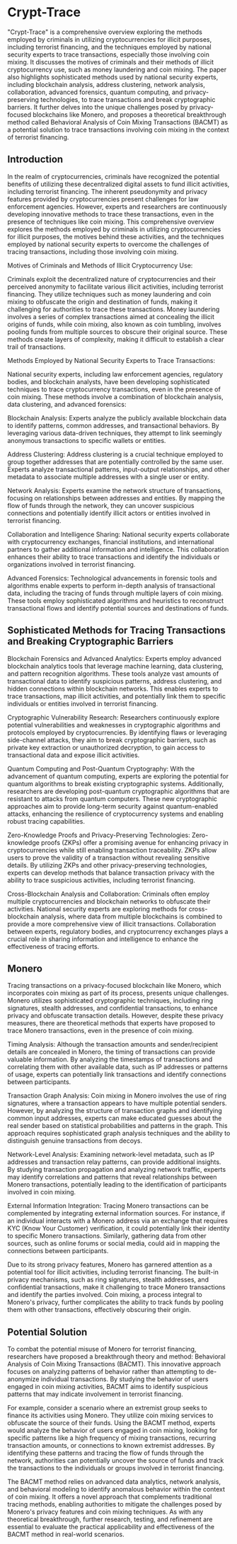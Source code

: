 # Crypt-Trace

"Crypt-Trace" is a comprehensive overview exploring the methods employed by criminals in utilizing cryptocurrencies for illicit purposes, including terrorist financing, and the techniques employed by national security experts to trace transactions, especially those involving coin mixing. It discusses the motives of criminals and their methods of illicit cryptocurrency use, such as money laundering and coin mixing. The paper also highlights sophisticated methods used by national security experts, including blockchain analysis, address clustering, network analysis, collaboration, advanced forensics, quantum computing, and privacy-preserving technologies, to trace transactions and break cryptographic barriers. It further delves into the unique challenges posed by privacy-focused blockchains like Monero, and proposes a theoretical breakthrough method called Behavioral Analysis of Coin Mixing Transactions (BACMT) as a potential solution to trace transactions involving coin mixing in the context of terrorist financing.

## Introduction

In the realm of cryptocurrencies, criminals have recognized the potential benefits of utilizing these decentralized digital assets to fund illicit activities, including terrorist financing. The inherent pseudonymity and privacy features provided by cryptocurrencies present challenges for law enforcement agencies. However, experts and researchers are continuously developing innovative methods to trace these transactions, even in the presence of techniques like coin mixing. This comprehensive overview explores the methods employed by criminals in utilizing cryptocurrencies for illicit purposes, the motives behind these activities, and the techniques employed by national security experts to overcome the challenges of tracing transactions, including those involving coin mixing.

Motives of Criminals and Methods of Illicit Cryptocurrency Use:

Criminals exploit the decentralized nature of cryptocurrencies and their perceived anonymity to facilitate various illicit activities, including terrorist financing. They utilize techniques such as money laundering and coin mixing to obfuscate the origin and destination of funds, making it challenging for authorities to trace these transactions. Money laundering involves a series of complex transactions aimed at concealing the illicit origins of funds, while coin mixing, also known as coin tumbling, involves pooling funds from multiple sources to obscure their original source. These methods create layers of complexity, making it difficult to establish a clear trail of transactions.

Methods Employed by National Security Experts to Trace Transactions:

National security experts, including law enforcement agencies, regulatory bodies, and blockchain analysts, have been developing sophisticated techniques to trace cryptocurrency transactions, even in the presence of coin mixing. These methods involve a combination of blockchain analysis, data clustering, and advanced forensics:

Blockchain Analysis: Experts analyze the publicly available blockchain data to identify patterns, common addresses, and transactional behaviors. By leveraging various data-driven techniques, they attempt to link seemingly anonymous transactions to specific wallets or entities.

Address Clustering: Address clustering is a crucial technique employed to group together addresses that are potentially controlled by the same user. Experts analyze transactional patterns, input-output relationships, and other metadata to associate multiple addresses with a single user or entity.

Network Analysis: Experts examine the network structure of transactions, focusing on relationships between addresses and entities. By mapping the flow of funds through the network, they can uncover suspicious connections and potentially identify illicit actors or entities involved in terrorist financing.

Collaboration and Intelligence Sharing: National security experts collaborate with cryptocurrency exchanges, financial institutions, and international partners to gather additional information and intelligence. This collaboration enhances their ability to trace transactions and identify the individuals or organizations involved in terrorist financing.

Advanced Forensics: Technological advancements in forensic tools and algorithms enable experts to perform in-depth analysis of transactional data, including the tracing of funds through multiple layers of coin mixing. These tools employ sophisticated algorithms and heuristics to reconstruct transactional flows and identify potential sources and destinations of funds.

## Sophisticated Methods for Tracing Transactions and Breaking Cryptographic Barriers

Blockchain Forensics and Advanced Analytics: Experts employ advanced blockchain analytics tools that leverage machine learning, data clustering, and pattern recognition algorithms. These tools analyze vast amounts of transactional data to identify suspicious patterns, address clustering, and hidden connections within blockchain networks. This enables experts to trace transactions, map illicit activities, and potentially link them to specific individuals or entities involved in terrorist financing.

Cryptographic Vulnerability Research: Researchers continuously explore potential vulnerabilities and weaknesses in cryptographic algorithms and protocols employed by cryptocurrencies. By identifying flaws or leveraging side-channel attacks, they aim to break cryptographic barriers, such as private key extraction or unauthorized decryption, to gain access to transactional data and expose illicit activities.

Quantum Computing and Post-Quantum Cryptography: With the advancement of quantum computing, experts are exploring the potential for quantum algorithms to break existing cryptographic systems. Additionally, researchers are developing post-quantum cryptographic algorithms that are resistant to attacks from quantum computers. These new cryptographic approaches aim to provide long-term security against quantum-enabled attacks, enhancing the resilience of cryptocurrency systems and enabling robust tracing capabilities.

Zero-Knowledge Proofs and Privacy-Preserving Technologies: Zero-knowledge proofs (ZKPs) offer a promising avenue for enhancing privacy in cryptocurrencies while still enabling transaction traceability. ZKPs allow users to prove the validity of a transaction without revealing sensitive details. By utilizing ZKPs and other privacy-preserving technologies, experts can develop methods that balance transaction privacy with the ability to trace suspicious activities, including terrorist financing.

Cross-Blockchain Analysis and Collaboration: Criminals often employ multiple cryptocurrencies and blockchain networks to obfuscate their activities. National security experts are exploring methods for cross-blockchain analysis, where data from multiple blockchains is combined to provide a more comprehensive view of illicit transactions. Collaboration between experts, regulatory bodies, and cryptocurrency exchanges plays a crucial role in sharing information and intelligence to enhance the effectiveness of tracing efforts.

## Monero

Tracing transactions on a privacy-focused blockchain like Monero, which incorporates coin mixing as part of its process, presents unique challenges. Monero utilizes sophisticated cryptographic techniques, including ring signatures, stealth addresses, and confidential transactions, to enhance privacy and obfuscate transaction details. However, despite these privacy measures, there are theoretical methods that experts have proposed to trace Monero transactions, even in the presence of coin mixing.

Timing Analysis: Although the transaction amounts and sender/recipient details are concealed in Monero, the timing of transactions can provide valuable information. By analyzing the timestamps of transactions and correlating them with other available data, such as IP addresses or patterns of usage, experts can potentially link transactions and identify connections between participants.

Transaction Graph Analysis: Coin mixing in Monero involves the use of ring signatures, where a transaction appears to have multiple potential senders. However, by analyzing the structure of transaction graphs and identifying common input addresses, experts can make educated guesses about the real sender based on statistical probabilities and patterns in the graph. This approach requires sophisticated graph analysis techniques and the ability to distinguish genuine transactions from decoys.

Network-Level Analysis: Examining network-level metadata, such as IP addresses and transaction relay patterns, can provide additional insights. By studying transaction propagation and analyzing network traffic, experts may identify correlations and patterns that reveal relationships between Monero transactions, potentially leading to the identification of participants involved in coin mixing.

External Information Integration: Tracing Monero transactions can be complemented by integrating external information sources. For instance, if an individual interacts with a Monero address via an exchange that requires KYC (Know Your Customer) verification, it could potentially link their identity to specific Monero transactions. Similarly, gathering data from other sources, such as online forums or social media, could aid in mapping the connections between participants.

Due to its strong privacy features, Monero has garnered attention as a potential tool for illicit activities, including terrorist financing. The built-in privacy mechanisms, such as ring signatures, stealth addresses, and confidential transactions, make it challenging to trace Monero transactions and identify the parties involved. Coin mixing, a process integral to Monero's privacy, further complicates the ability to track funds by pooling them with other transactions, effectively obscuring their origin.

## Potential Solution

To combat the potential misuse of Monero for terrorist financing, researchers have proposed a breakthrough theory and method: Behavioral Analysis of Coin Mixing Transactions (BACMT). This innovative approach focuses on analyzing patterns of behavior rather than attempting to de-anonymize individual transactions. By studying the behavior of users engaged in coin mixing activities, BACMT aims to identify suspicious patterns that may indicate involvement in terrorist financing.

For example, consider a scenario where an extremist group seeks to finance its activities using Monero. They utilize coin mixing services to obfuscate the source of their funds. Using the BACMT method, experts would analyze the behavior of users engaged in coin mixing, looking for specific patterns like a high frequency of mixing transactions, recurring transaction amounts, or connections to known extremist addresses. By identifying these patterns and tracing the flow of funds through the network, authorities can potentially uncover the source of funds and track the transactions to the individuals or groups involved in terrorist financing.

The BACMT method relies on advanced data analytics, network analysis, and behavioral modeling to identify anomalous behavior within the context of coin mixing. It offers a novel approach that complements traditional tracing methods, enabling authorities to mitigate the challenges posed by Monero's privacy features and coin mixing techniques. As with any theoretical breakthrough, further research, testing, and refinement are essential to evaluate the practical applicability and effectiveness of the BACMT method in real-world scenarios.
